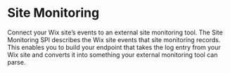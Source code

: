# Site Monitoring

Connect your Wix site’s events to an external site monitoring tool. The Site Monitoring SPI describes the Wix site events that site monitoring records. This enables you to build your endpoint that takes the log entry from your Wix site and converts it into something your external monitoring tool can parse.
